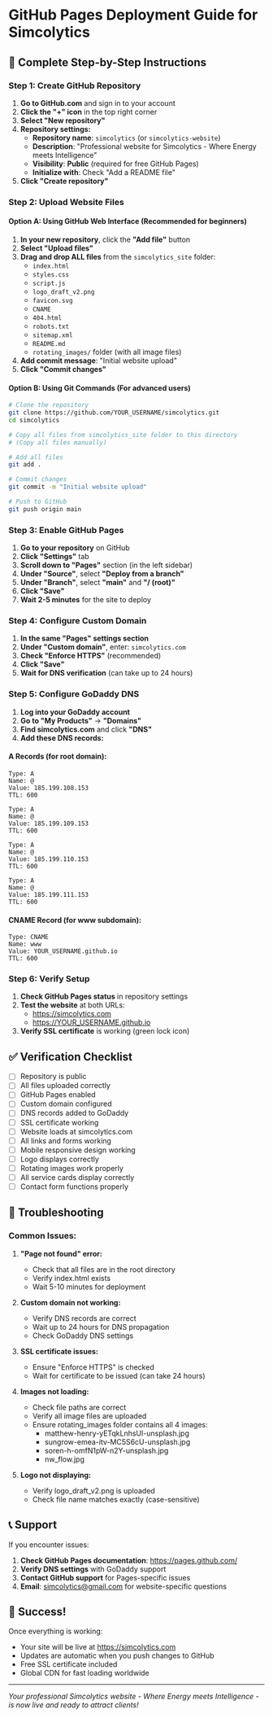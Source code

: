 # GitHub Pages Deployment Guide for Simcolytics

## 🚀 Complete Step-by-Step Instructions

### Step 1: Create GitHub Repository

1. **Go to GitHub.com** and sign in to your account
2. **Click the "+" icon** in the top right corner
3. **Select "New repository"**
4. **Repository settings:**
   - **Repository name**: `simcolytics` (or `simcolytics-website`)
   - **Description**: "Professional website for Simcolytics - Where Energy meets Intelligence"
   - **Visibility**: **Public** (required for free GitHub Pages)
   - **Initialize with**: Check "Add a README file"
5. **Click "Create repository"**

### Step 2: Upload Website Files

#### Option A: Using GitHub Web Interface (Recommended for beginners)

1. **In your new repository**, click the **"Add file"** button
2. **Select "Upload files"**
3. **Drag and drop ALL files** from the `simcolytics_site` folder:
   - `index.html`
   - `styles.css`
   - `script.js`
   - `logo_draft_v2.png`
   - `favicon.svg`
   - `CNAME`
   - `404.html`
   - `robots.txt`
   - `sitemap.xml`
   - `README.md`
   - `rotating_images/` folder (with all image files)
4. **Add commit message**: "Initial website upload"
5. **Click "Commit changes"**

#### Option B: Using Git Commands (For advanced users)

```bash
# Clone the repository
git clone https://github.com/YOUR_USERNAME/simcolytics.git
cd simcolytics

# Copy all files from simcolytics_site folder to this directory
# (Copy all files manually)

# Add all files
git add .

# Commit changes
git commit -m "Initial website upload"

# Push to GitHub
git push origin main
```

### Step 3: Enable GitHub Pages

1. **Go to your repository** on GitHub
2. **Click "Settings"** tab
3. **Scroll down to "Pages"** section (in the left sidebar)
4. **Under "Source"**, select **"Deploy from a branch"**
5. **Under "Branch"**, select **"main"** and **"/ (root)"**
6. **Click "Save"**
7. **Wait 2-5 minutes** for the site to deploy

### Step 4: Configure Custom Domain

1. **In the same "Pages" settings section**
2. **Under "Custom domain"**, enter: `simcolytics.com`
3. **Check "Enforce HTTPS"** (recommended)
4. **Click "Save"**
5. **Wait for DNS verification** (can take up to 24 hours)

### Step 5: Configure GoDaddy DNS

1. **Log into your GoDaddy account**
2. **Go to "My Products"** → **"Domains"**
3. **Find simcolytics.com** and click **"DNS"**
4. **Add these DNS records:**

#### A Records (for root domain):
```
Type: A
Name: @
Value: 185.199.108.153
TTL: 600

Type: A
Name: @
Value: 185.199.109.153
TTL: 600

Type: A
Name: @
Value: 185.199.110.153
TTL: 600

Type: A
Name: @
Value: 185.199.111.153
TTL: 600
```

#### CNAME Record (for www subdomain):
```
Type: CNAME
Name: www
Value: YOUR_USERNAME.github.io
TTL: 600
```

### Step 6: Verify Setup

1. **Check GitHub Pages status** in repository settings
2. **Test the website** at both URLs:
   - https://simcolytics.com
   - https://YOUR_USERNAME.github.io
3. **Verify SSL certificate** is working (green lock icon)

## ✅ Verification Checklist

- [ ] Repository is public
- [ ] All files uploaded correctly
- [ ] GitHub Pages enabled
- [ ] Custom domain configured
- [ ] DNS records added to GoDaddy
- [ ] SSL certificate working
- [ ] Website loads at simcolytics.com
- [ ] All links and forms working
- [ ] Mobile responsive design working
- [ ] Logo displays correctly
- [ ] Rotating images work properly
- [ ] All service cards display correctly
- [ ] Contact form functions properly

## 🔧 Troubleshooting

### Common Issues:

1. **"Page not found" error:**
   - Check that all files are in the root directory
   - Verify index.html exists
   - Wait 5-10 minutes for deployment

2. **Custom domain not working:**
   - Verify DNS records are correct
   - Wait up to 24 hours for DNS propagation
   - Check GoDaddy DNS settings

3. **SSL certificate issues:**
   - Ensure "Enforce HTTPS" is checked
   - Wait for certificate to be issued (can take 24 hours)

4. **Images not loading:**
   - Check file paths are correct
   - Verify all image files are uploaded
   - Ensure rotating_images folder contains all 4 images:
     - matthew-henry-yETqkLnhsUI-unsplash.jpg
     - sungrow-emea-itv-MC5S6cU-unsplash.jpg
     - soren-h-omfN1pW-n2Y-unsplash.jpg
     - nw_flow.jpg

5. **Logo not displaying:**
   - Verify logo_draft_v2.png is uploaded
   - Check file name matches exactly (case-sensitive)

## 📞 Support

If you encounter issues:

1. **Check GitHub Pages documentation**: https://pages.github.com/
2. **Verify DNS settings** with GoDaddy support
3. **Contact GitHub support** for Pages-specific issues
4. **Email**: simcolytics@gmail.com for website-specific questions

## 🎉 Success!

Once everything is working:
- Your site will be live at https://simcolytics.com
- Updates are automatic when you push changes to GitHub
- Free SSL certificate included
- Global CDN for fast loading worldwide

---

*Your professional Simcolytics website - Where Energy meets Intelligence - is now live and ready to attract clients!* 